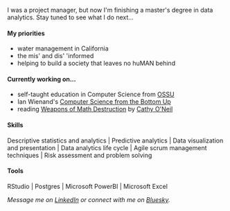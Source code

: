 <p align="left">
I was a project manager, but now I'm finishing a master's degree in data analytics. Stay tuned to see what I do next...

#### My priorities
* water management in California
* the mis' and dis' 'informed
* helping to build a society that leaves no huMAN behind

#### Currently working on...
* self-taught education in Computer Science from [OSSU](https://cs.ossu.dev/)
* Ian Wienand's [Computer Science from the Bottom Up](https://www.bottomupcs.com/)
* reading [Weapons of Math Destruction](https://www.penguinrandomhouse.com/books/241363/weapons-of-math-destruction-by-cathy-oneil/) by [Cathy O'Neil](https://cathyoneil.org/)
  
#### Skills

Descriptive statistics and analytics | Predictive analytics | Data visualization and presentation | Data analytics life cycle | Agile scrum management techniques | Risk assessment and problem solving
  
#### Tools

RStudio | Postgres | Microsoft PowerBI | Microsoft Excel






_Message me on [LinkedIn](https://www.linkedin.com/in/mgravesanalysis/) or connect with me on [Bluesky](https://bsky.app/profile/nuptia4.bsky.social_)._

<!-- LAYOUT ELEMENTS BELOW
--- 
layout: default
---

Text can be **bold**, _italic_, or ~~strikethrough~~.

[Link to another page](./another-page.html). 

There should be whitespace between paragraphs. 

There should be whitespace between paragraphs. We recommend including a README, or a file with information about your project. 

# Header 1

This is a normal paragraph following a header. GitHub is a code hosting platform for version control and collaboration. It lets you and others work together on projects from anywhere.

## Header 2

> This is a blockquote following a header.
>
> When something is important enough, you do it even if the odds are not in your favor.

### Header 3

```js
// Javascript code with syntax highlighting.
var fun = function lang(l) {
  dateformat.i18n = require('./lang/' + l)
  return true;
}
```

```ruby
# Ruby code with syntax highlighting
GitHubPages::Dependencies.gems.each do |gem, version|
  s.add_dependency(gem, "= #{version}")
end
```

#### Header 4

*   This is an unordered list following a header.
*   This is an unordered list following a header.
*   This is an unordered list following a header.

##### Header 5

1.  This is an ordered list following a header.
2.  This is an ordered list following a header.
3.  This is an ordered list following a header.

###### Header 6

| head1        | head two          | three |
|:-------------|:------------------|:------|
| ok           | good swedish fish | nice  |
| out of stock | good and plenty   | nice  |
| ok           | good `oreos`      | hmm   |
| ok           | good `zoute` drop | yumm  |

### There's a horizontal rule below this.

* * *

### Here is an unordered list:

*   Item foo
*   Item bar
*   Item baz
*   Item zip

### And an ordered list:

1.  Item one
1.  Item two
1.  Item three
1.  Item four

### And a nested list:

- level 1 item
  - level 2 item
  - level 2 item
    - level 3 item
    - level 3 item
- level 1 item
  - level 2 item
  - level 2 item
  - level 2 item
- level 1 item
  - level 2 item
  - level 2 item
- level 1 item

### Small image

![Octocat](https://github.githubassets.com/images/icons/emoji/octocat.png)

### Large image

![Branching](https://guides.github.com/activities/hello-world/branching.png)


### Definition lists can be used with HTML syntax.

<dl>
<dt>Name</dt>
<dd>Godzilla</dd>
<dt>Born</dt>
<dd>1952</dd>
<dt>Birthplace</dt>
<dd>Japan</dd>
<dt>Color</dt>
<dd>Green</dd>
</dl>

```
Long, single-line code blocks should not wrap. They should horizontally scroll if they are too long. This line should be long enough to demonstrate this.
```

```
The final element.
```
-->
